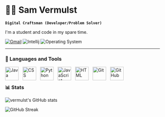 # 🏄‍♂️ Sam Vermulst

**`Digital Craftsman (Developer/Problem Solver)`**

I'm a student and code in my spare time.

   <p align="left">
      <a href="mailto:sam.vermulst@gmail.com">
         <img alt="Gmail" title="Send me an e-mail" src="https://img.shields.io/badge/Gmail-D14836?style=for-the-badge&logo=gmail&logoColor=white"/></a>
      <a>
         <img alt="Intellij" title="My favorite editor" src="https://img.shields.io/badge/IntelliJ_IDEA-000000.svg?style=for-the-badge&logo=intellij-idea&logoColor=white"/></a>
      <a>
         <img alt="Operating System" title="My OS of choice: I use windows 10 only" src="https://img.shields.io/badge/Windows-0078D6?style=for-the-badge&logo=windows&logoColor=white"/></a>
   </p>

---

### 🧰 Languages and Tools

<img align="left" alt="Java" width="44px" style="padding-right:10px;" src="https://cdn.jsdelivr.net/gh/devicons/devicon/icons/java/java-original.svg"/>
<img align="left" alt="CSS" width="44px" style="padding-right:10px;" src="https://cdn.jsdelivr.net/gh/devicons/devicon/icons/css3/css3-plain.svg" />
<img align="left" alt="Python" width="44px" style="padding-right:10px;" src="https://cdn.jsdelivr.net/gh/devicons/devicon/icons/python/python-plain.svg" />
<img align="left" alt="JavaScript" width="44px" style="padding-right:10px;" src="https://cdn.jsdelivr.net/gh/devicons/devicon/icons/javascript/javascript-plain.svg" />
<img align="left" alt="HTML" width="44px" style="padding-right:10px;" src="https://cdn.jsdelivr.net/gh/devicons/devicon/icons/html5/html5-plain.svg" />
<img align="left" alt="Git" width="44px" style="padding-right:10px;" src="https://cdn.jsdelivr.net/gh/devicons/devicon/icons/git/git-original.svg" />
<img align="left" alt="GitHub" width="44px" style="padding-right:10px;" src="https://cdn.jsdelivr.net/gh/devicons/devicon/icons/github/github-original.svg" />
<br />

#

### 📊 Stats

![vermulst's GitHub stats](https://github-readme-stats.vercel.app/api?username=vermulst&show_icons=true&theme=gruvbox)
<!--![Rik's GitHub stats](https://github-readme-stats.vercel.app/api/top-langs/?username=vermulst&theme=gruvbox&)-->


![GitHub Streak](https://streak-stats.demolab.com?user=vermulst&theme=gruvbox&border_radius=4.5)

#
